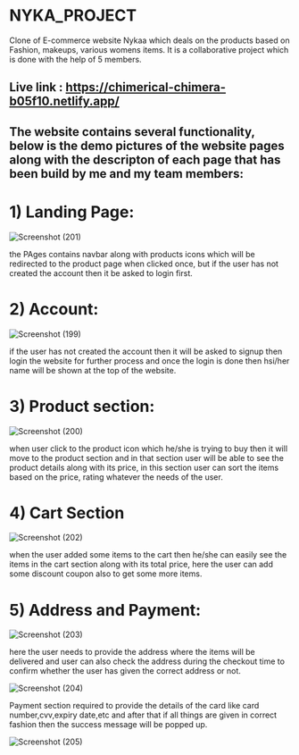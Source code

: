 # NYKA_PROJECT
Clone of E-commerce website Nykaa which deals on the products based on Fashion, makeups, various womens items.
It is a collaborative project which is done with the help of 5 members.
## Live link :  https://chimerical-chimera-b05f10.netlify.app/


## The website contains several functionality, below is the demo pictures of the website pages along with the descripton of each page that has been build by me and my team members:

# 1) Landing Page:

![Screenshot (201)](https://user-images.githubusercontent.com/103572638/192354719-9af1083f-e9ee-410c-9885-4e32b1d6712a.png)


the PAges contains navbar along with products icons which will be redirected to the product page when clicked once, but if the user has not created the account then it be asked to login first.

# 2) Account:

![Screenshot (199)](https://user-images.githubusercontent.com/103572638/192354988-a7cc3e4b-79f8-4a74-bb45-a788977c9e5b.png)

if the user has not created the account then it will be asked to signup then login the website for further process and once the login is done then hsi/her name will be shown at the top of the website.

# 3) Product section:

![Screenshot (200)](https://user-images.githubusercontent.com/103572638/192355322-c220a3d8-cbbb-4ba2-8090-36b88b3491fb.png)


when user click to the product icon which he/she is trying to buy then it will move to the product section and in that section user will be able to see the product details along with its price, in this section user can sort the items based on the price, rating whatever the needs of the user.

# 4) Cart Section

![Screenshot (202)](https://user-images.githubusercontent.com/103572638/192355830-42c24526-d21e-476f-ba74-7897f083aea6.png)

when the user added some items to the cart then he/she can easily see the items in the cart section along with its total price, here the user can add some discount coupon also to get some more items.

# 5) Address and Payment:

![Screenshot (203)](https://user-images.githubusercontent.com/103572638/192356113-1744f926-4d02-4381-a756-4e25f18802d3.png)


here the user needs to provide the address where the items will be delivered and user can also check the address during the checkout time to confirm whether the user has given the correct address or not.

![Screenshot (204)](https://user-images.githubusercontent.com/103572638/192356314-0b9adccf-4d4f-4f99-a75c-597734acfd6d.png)

Payment section required to provide the details of the card like card number,cvv,expiry date,etc
and after that if all things are given in correct fashion then the success message will be popped up.

![Screenshot (205)](https://user-images.githubusercontent.com/103572638/192356552-2fa0423d-87e8-4d66-88f3-c0ae78d90317.png)
